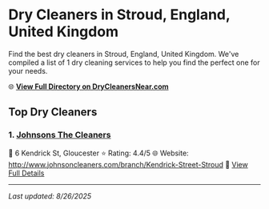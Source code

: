 # Dry Cleaners in Stroud, England, United Kingdom

Find the best dry cleaners in Stroud, England, United Kingdom. We've compiled a list of 1 dry cleaning services to help you find the perfect one for your needs.

🌐 **[View Full Directory on DryCleanersNear.com](https://drycleanersnear.com/city/United%20Kingdom/England/Stroud)**

## Top Dry Cleaners

### 1. [Johnsons The Cleaners](https://drycleanersnear.com/dryCleaner/68a52d0d5ea1ca1ba63a57a5/johnsons-the-cleaners)
📍 6 Kendrick St, Gloucester
⭐ Rating: 4.4/5
🌐 Website: http://www.johnsoncleaners.com/branch/Kendrick-Street-Stroud
🔗 [View Full Details](https://drycleanersnear.com/dryCleaner/68a52d0d5ea1ca1ba63a57a5/johnsons-the-cleaners)


---

*Last updated: 8/26/2025*
